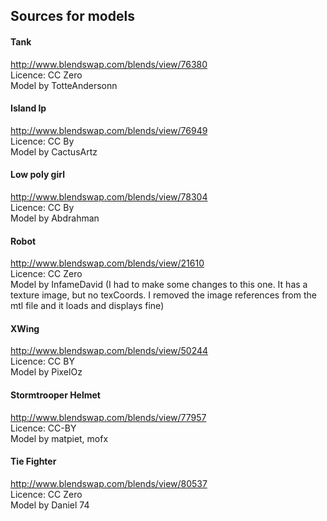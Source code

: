 ## Sources for models

#### Tank

http://www.blendswap.com/blends/view/76380    
Licence: CC Zero    
Model by TotteAndersonn

#### Island lp

http://www.blendswap.com/blends/view/76949    
Licence: CC By    
Model by CactusArtz

#### Low poly girl

http://www.blendswap.com/blends/view/78304    
Licence: CC By    
Model by Abdrahman

#### Robot

http://www.blendswap.com/blends/view/21610    
Licence: CC Zero    
Model by InfameDavid
(I had to make some changes to this one. It has a texture image, but no texCoords. I removed the image references from the mtl file and it loads and displays fine)

#### XWing

http://www.blendswap.com/blends/view/50244    
Licence: CC BY    
Model by PixelOz

#### Stormtrooper Helmet

http://www.blendswap.com/blends/view/77957    
Licence: CC-BY    
Model by matpiet, mofx

#### Tie Fighter

http://www.blendswap.com/blends/view/80537    
Licence: CC Zero    
Model by Daniel 74
